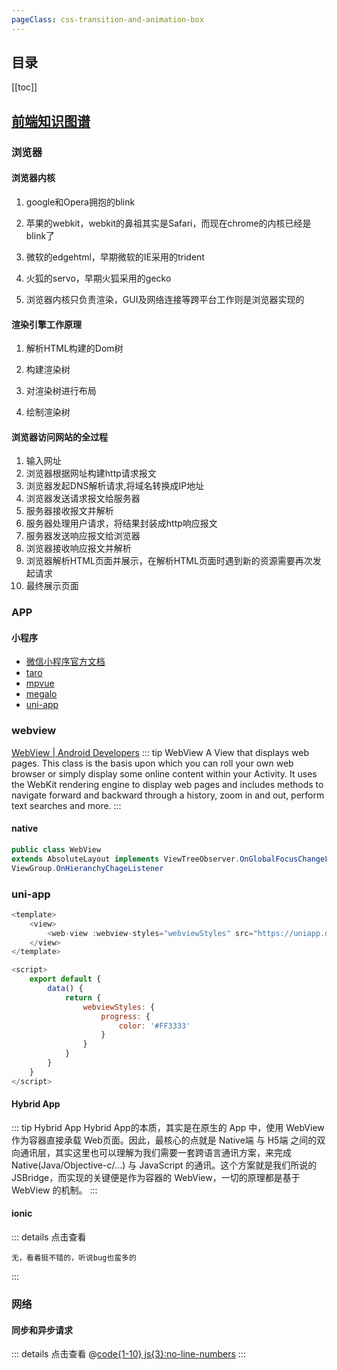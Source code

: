 ```yaml
---
pageClass: css-transition-and-animation-box
---
```

## 目录

[[toc]]

## [前端知识图谱](https://f2e.tech/)

### 浏览器

#### 浏览器内核

1. google和Opera拥抱的blink

2. 苹果的webkit，webkit的鼻祖其实是Safari，而现在chrome的内核已经是blink了

3. 微软的edgehtml，早期微软的IE采用的trident

4. 火狐的servo，早期火狐采用的gecko

5. 浏览器内核只负责渲染，GUI及网络连接等跨平台工作则是浏览器实现的

#### 渲染引擎工作原理

1. 解析HTML构建的Dom树

2. 构建渲染树

3. 对渲染树进行布局

4. 绘制渲染树

#### 浏览器访问网站的全过程

1. 输入网址
2. 浏览器根据网址构建http请求报文
3. 浏览器发起DNS解析请求,将域名转换成IP地址
4. 浏览器发送请求报文给服务器
5. 服务器接收报文并解析
6. 服务器处理用户请求，将结果封装成http响应报文
7. 服务器发送响应报文给浏览器
8. 浏览器接收响应报文并解析
9. 浏览器解析HTML页面并展示，在解析HTML页面时遇到新的资源需要再次发起请求
10. 最终展示页面

### APP
#### 小程序
- [微信小程序官方文档](https://developers.weixin.qq.com/miniprogram/dev/framework/)
- [taro](https://github.com/NervJS/taro)
- [mpvue](https://github.com/mpvue/mpvue)
- [megalo](https://github.com/kaola-fed/megalo)
- [uni-app](https://github.com/dcloudio/uni-app)

### webview
[WebView | Android Developers](https://developer.android.com/reference/android/webkit/WebView)
::: tip WebView
A View that displays web pages. This class is the basis upon which you can roll your own web browser or simply display some online content within your Activity. It uses the WebKit rendering engine to display web pages and includes methods to navigate forward and backward through a history, zoom in and out, perform text searches and more. 
:::
#### native
```java
public class WebView
extends AbsoluteLayout implements ViewTreeObserver.OnGlobalFocusChangeListener
ViewGroup.OnHieranchyChageListener
```
### uni-app
```js
<template>
    <view>
        <web-view :webview-styles="webviewStyles" src="https://uniapp.dcloud.io/static/web-view.html"></web-view>
    </view>
</template>

<script>
    export default {
        data() {
            return {
                webviewStyles: {
                    progress: {
                        color: '#FF3333'
                    }
                }
            }
        }
    }
</script>
```

#### Hybrid App
::: tip Hybrid App
Hybrid App的本质，其实是在原生的 App 中，使用 WebView 作为容器直接承载 Web页面。因此，最核心的点就是 Native端 与 H5端 之间的双向通讯层，其实这里也可以理解为我们需要一套跨语言通讯方案，来完成 Native(Java/Objective-c/...) 与 JavaScript 的通讯。这个方案就是我们所说的 JSBridge，而实现的关键便是作为容器的 WebView，一切的原理都是基于 WebView 的机制。
:::

#### ionic
::: details 点击查看
```text
无，看着挺不错的，听说bug也蛮多的
``` 
:::

### 网络

#### 同步和异步请求 

::: details  点击查看
@[code{1-10} js{3}:no-line-numbers](./network/syncAsync.js)
:::

